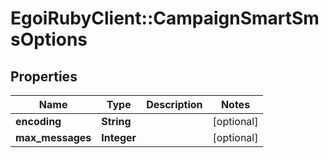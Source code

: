 # EgoiRubyClient::CampaignSmartSmsOptions

## Properties
Name | Type | Description | Notes
------------ | ------------- | ------------- | -------------
**encoding** | **String** |  | [optional] 
**max_messages** | **Integer** |  | [optional] 


